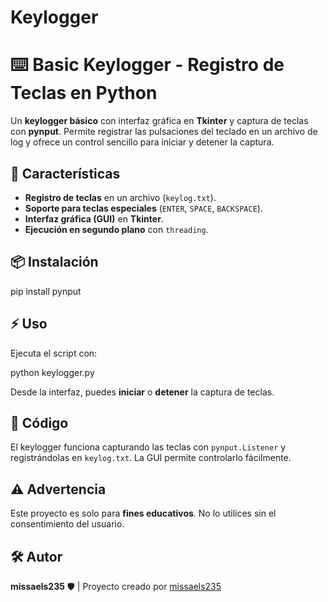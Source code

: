 # Keylogger

# ⌨️ Basic Keylogger - Registro de Teclas en Python  

Un **keylogger básico** con interfaz gráfica en **Tkinter** y captura de teclas con **pynput**. Permite registrar las pulsaciones del teclado en un archivo de log y ofrece un control sencillo para iniciar y detener la captura.

## 🚀 Características  
- **Registro de teclas** en un archivo (`keylog.txt`).  
- **Soporte para teclas especiales** (`ENTER`, `SPACE`, `BACKSPACE`).  
- **Interfaz gráfica (GUI)** en **Tkinter**.  
- **Ejecución en segundo plano** con `threading`.  

## 📦 Instalación  

pip install pynput


## ⚡ Uso  
Ejecuta el script con:  

python keylogger.py

Desde la interfaz, puedes **iniciar** o **detener** la captura de teclas.

## 📖 Código  
El keylogger funciona capturando las teclas con `pynput.Listener` y registrándolas en `keylog.txt`. La GUI permite controlarlo fácilmente.

## ⚠️ Advertencia  
Este proyecto es solo para **fines educativos**. No lo utilices sin el consentimiento del usuario.  

## 🛠️ Autor  
**missaels235** 🛡️ | Proyecto creado por [missaels235](https://github.com/missaels235)  
